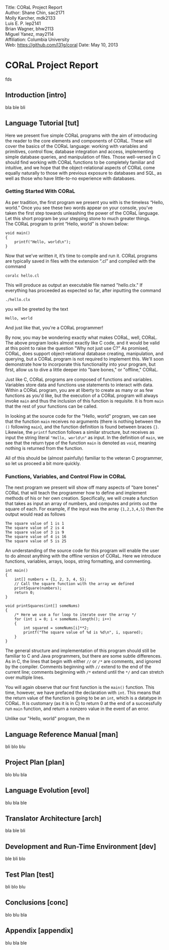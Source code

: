 Title: 	CORaL Project Report  
Author:	Shane Chin, sac2171  
	Molly Karcher, mdk2133  
	Luis E. P. lep2141  
	Brian Wagner, bhw2113  
	Miguel Yanez, may2114  
Affiliation:	Columbia University  
Web:	https://github.com/l31g/coral
Date: 	May 10, 2013  

# CORaL Project Report #

fds

## Introduction [intro] ##

bla ble bli  

## Language Tutorial [tut] ##

Here we present five simple CORaL programs with the aim of introducing the reader to the core elements and components of CORaL. These will cover the basics of the CORaL language: working with variables and primitives, control flow, database integration and access, implementing simple database queries, and manipulation of files. Those well-versed in C should find working with CORaL functions to be completely familiar and intuitive, and we hope that the object-relational aspects of CORaL come equally naturally to those with previous exposure to databases and SQL, as well as those who have little-to-no experience with databases.   

### Getting Started With CORaL ###

As per tradition, the first program we present you with is the timeless “Hello, world.” Once you see these two words appear on your console, you’ve taken the first step towards unleashing the power of the CORaL language. Let this short program be your stepping stone to much greater things.  
The CORaL program to print “Hello, world” is shown below:

	void main()
	{
		printf("Hello, world\n");
	}
Now that we’ve written it, it’s time to compile and run it. CORaL programs are typically saved in files with the extension “.cl” and compiled with the command

	coralc hello.cl
This will produce as output an executable file named "hello.clx." If everything has proceeded as expected so far, after inputting the command

	./hello.clx  
you will be greeted by the text

	Hello, world  
And just like that, you're a CORaL programmer!  

By now, you may be wondering exactly what makes CORaL, well, CORaL. The above program looks almost exactly like C code, and it would be valid at this point to raise the question "Why not just use C?" As promised, CORaL, does support object-relational database creating, manipulation, and querying, but a CORaL program is not required to implement this. We'll soon demonstrate how to incorporate this functionality into your program, but first, allow us to dive a little deeper into "bare bones," or "offline," CORaL.  

Just like C, CORaL programs are composed of functions and variables. Variables store data and functions use statements to interact with data. Within a CORaL program, you are at liberty to create as many or as few functions as you'd like, but the execution of a CORaL program will always invoke `main` and thus the inclusion of this function is requisite. It is from `main` that the rest of your functions can be called.  

In looking at the source code for the "Hello, world" program, we can see that the function `main` receives no arguments (there is nothing between the `()` following `main`), and the function definition is found between braces `{}`. Likewise, the `printf` function follows a similar structure, but receives as input the string literal `"Hello, world\n"` as input. In the definition of `main`, we see that the return type of the function `main` is denoted as `void`, meaning nothing is returned from the function.  

All of this should be (almost painfully) familiar to the veteran C programmer, so let us proceed a bit more quickly.

### Functions, Variables, and Control Flow in CORaL ###

The next program we present will show off many aspects of "bare bones" CORaL that will teach the programmer how to define and implement methods of his or her own creation. Specifically, we will create a function that takes as input an array of numbers, and computes and prints out the square of each. For example, if the input was the array `{1,2,3,4,5}` then the output would read as follows  

	The square value of 1 is 1
	The square value of 2 is 4
	The square value of 3 is 9
	The square value of 4 is 16
	The square value of 5 is 25
An understanding of the source code for this program will enable the user to do almost anything with the offline version of CORaL. Here we introduce functions, variables, arrays, loops, string formatting, and commenting.

	int main()
	{
		int[] numbers = {1, 2, 3, 4, 5};
		// Call the square function with the array we defined
		printSquare(numbers);
		return 0;
	}
 
	void printSquares(int[] someNums)
	{
		/* Here we use a for loop to iterate over the array */
		for (int i = 0; i < someNums.length(); i++)
		{
			int squared = someNums[i]**2;
			printf("The square value of %d is %d\n", i, squared);
		}
	}
The general structure and implementation of this program should still be familiar to C and Java programmers, but there are some subtle differences. As in C, the lines that begin with either `//` or `/*` are comments, and ignored by the compiler. Comments beginning with `//` extend to the end of the current line; comments beginning with `/*` extend until the `*/` and can stretch over multiple lines.

You will again observe that our first function is the `main()` function. This time, however, we have prefaced the declaration with `int`. This means that the return value of the function is going to be an `int`, which is a datatype in CORaL. It is customary (as it is in C) to return 0 at the end of a successfully run `main` function, and return a nonzero value in the event of an error.

Unlike our "Hello, world" program, the m
## Language Reference Manual [man] ##

bli blo blu

## Project Plan [plan] ##

blo blu bla

## Language Evolution [evol] ##

blu bla ble

## Translator Architecture [arch] ##

bla ble bli

## Development and Run-Time Environment [dev] ##

ble bli blo

## Test Plan [test] ##

bli blo blu

## Conclusions [conc] ##

blo blu bla

## Appendix [appendix] ##

blu bla ble
